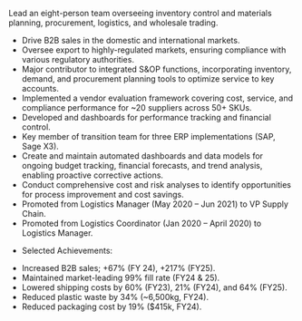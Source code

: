 Lead an eight-person team overseeing inventory control and materials planning, procurement, logistics, and wholesale trading.

- Drive B2B sales in the domestic and international markets.
- Oversee export to highly-regulated markets, ensuring compliance with various regulatory authorities.
- Major contributor to integrated S&OP functions, incorporating inventory, demand, and procurement planning tools to optimize service to key accounts.
- Implemented a vendor evaluation framework covering cost, service, and compliance performance for ~20 suppliers across 50+ SKUs.
- Developed and dashboards for performance tracking and financial control.
- Key member of transition team for three ERP implementations (SAP, Sage X3).
- Create and maintain automated dashboards and data models for ongoing budget tracking, financial forecasts, and trend analysis, enabling proactive corrective actions.
- Conduct comprehensive cost and risk analyses to identify opportunities for process improvement and cost savings.
- Promoted from Logistics Manager (May 2020 – Jun 2021) to VP Supply Chain.
- Promoted from Logistics Coordinator (Jan 2020 – April 2020) to Logistics Manager.
* Selected Achievements:
- Increased B2B sales; +67% (FY 24), +217% (FY25).
- Maintained market-leading 99% fill rate (FY24 & 25).
- Lowered shipping costs by 60% (FY23), 21% (FY24), and 64% (FY25).
- Reduced plastic waste by 34% (~6,500kg, FY24).
- Reduced packaging cost by 19% ($415k, FY24).
